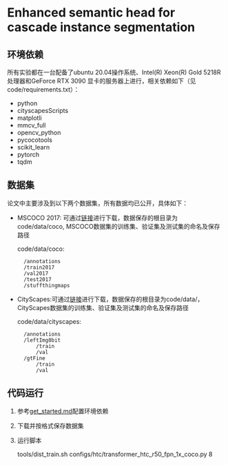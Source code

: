 # Enhanced semantic head for cascade instance segmentation
## 环境依赖
所有实验都在一台配备了ubuntu 20.04操作系统、Intel(R) Xeon(R) Gold 5218R处理器和GeForce RTX 3090 显卡的服务器上进行，相关依赖如下（见code/requirements.txt）：

- python
- cityscapesScripts
- matplotli
- mmcv_full
- opencv_python
- pycocotools
- scikit_learn
- pytorch
- tqdm


## 数据集
论文中主要涉及到以下两个数据集，所有数据均已公开，具体如下：
- MSCOCO 2017: 可通过[链接](https://cocodataset.org/#download)进行下载，数据保存的根目录为code/data/coco, MSCOCO数据集的训练集、验证集及测试集的命名及保存路径
        
    code/data/coco:

        /annotations
        /train2017
        /val2017
        /test2017
        /stuffthingmaps
        
- CityScapes:可通过[链接](https://www.cityscapes-dataset.com/)进行下载，数据保存的根目录为code/data/，CityScapes数据集的训练集、验证集及测试集的命名及保存路径

    code/data/cityscapes:
        
        /annotations
        /leftImg8bit
            /train
            /val
        /gtFine
            /train
            /val


## 代码运行
1. 参考[get_started.md](./code/docs/get_started.md)配置环境依赖
2. 下载并按格式保存数据集
3. 运行脚本
        
    tools/dist_train.sh configs/htc/transformer_htc_r50_fpn_1x_coco.py 8
